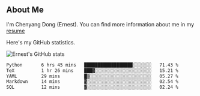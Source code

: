 ## About Me

I'm Chenyang Dong (Ernest). You can find more information about me in my [resume](https://github.com/ernestDong/resume)

Here's my GitHub statistics.

![Ernest's GitHub stats](https://github-readme-stats.vercel.app/api?username=ErnestDong&show_icons=true?count_private=true)

<!--START_SECTION:waka-->

```txt
Python       6 hrs 45 mins   ██████████████████░░░░░░░   71.43 %
TeX          1 hr 26 mins    ███▓░░░░░░░░░░░░░░░░░░░░░   15.21 %
YAML         29 mins         █▒░░░░░░░░░░░░░░░░░░░░░░░   05.27 %
Markdown     14 mins         ▓░░░░░░░░░░░░░░░░░░░░░░░░   02.54 %
SQL          12 mins         ▓░░░░░░░░░░░░░░░░░░░░░░░░   02.24 %
```

<!--END_SECTION:waka-->
